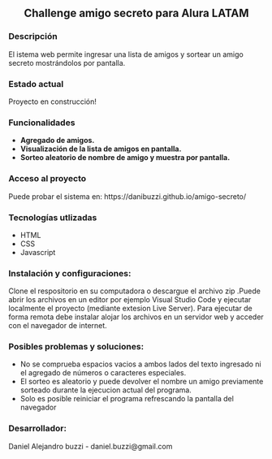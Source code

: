 <h2 align="center"> <b>Challenge amigo secreto para Alura LATAM</b> </h2>

<h3> Descripción </h3>
El istema web permite ingresar una lista de amigos y sortear un amigo secreto mostrándolos por pantalla.

<h3> Estado actual </h3>
Proyecto en construcción! 


<h3> Funcionalidades </h3>
<ul><li><b>Agregado de amigos.</b>  </li>
<li><b>Visualización de la lista de amigos en pantalla.</b> </li>
<li><b>Sorteo aleatorio de nombre de amigo y muestra por pantalla.</b> </li></ul>


<h3> Acceso al proyecto </h3>
Puede probar el sistema en:
https://danibuzzi.github.io/amigo-secreto/

<h3> Tecnologías utlizadas </h3>
<ul><li>HTML </li>
<li>CSS </li>
<li>Javascript</li></ul>

<h3> Instalación y configuraciones: </h3>
Clone el respositorio en su computadora o descargue el archivo zip .Puede abrir los archivos en un editor por ejemplo Visual Studio Code y ejecutar localmente el proyecto (mediante extesion Live Server).
Para ejecutar de forma remota debe instalar alojar los archivos en  un servidor web y  acceder con el navegador de internet.

<h3> Posibles problemas y soluciones: </h3>
<ul><li>No se comprueba espacios vacios a ambos lados del texto ingresado ni el agregado de números o caracteres especiales. </li>
<li>El sorteo es aleatorio y puede devolver el nombre un amigo previamente sorteado durante la ejecucion actual del programa. </li>
<li>Solo es posible reiniciar el programa refrescando la pantalla del navegador</li></ul>




<h3> Desarrollador: </h3>
Daniel Alejandro buzzi  - daniel.buzzi@gmail.com

